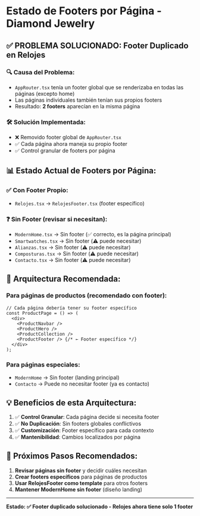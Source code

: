 # Estado de Footers por Página - Diamond Jewelry

## ✅ **PROBLEMA SOLUCIONADO: Footer Duplicado en Relojes**

### 🔍 **Causa del Problema:**
- `AppRouter.tsx` tenía un footer global que se renderizaba en todas las páginas (excepto home)
- Las páginas individuales también tenían sus propios footers
- Resultado: **2 footers** aparecían en la misma página

### 🛠️ **Solución Implementada:**
- ❌ Removido footer global de `AppRouter.tsx`
- ✅ Cada página ahora maneja su propio footer
- ✅ Control granular de footers por página

## 📊 **Estado Actual de Footers por Página:**

### ✅ **Con Footer Propio:**
- `Relojes.tsx` → `RelojesFooter.tsx` (footer específico)

### ❓ **Sin Footer (revisar si necesitan):**
- `ModernHome.tsx` → Sin footer (✅ correcto, es la página principal)
- `Smartwatches.tsx` → Sin footer (⚠️ puede necesitar)
- `Alianzas.tsx` → Sin footer (⚠️ puede necesitar)
- `Composturas.tsx` → Sin footer (⚠️ puede necesitar)
- `Contacto.tsx` → Sin footer (⚠️ puede necesitar)

## 🎯 **Arquitectura Recomendada:**

### **Para páginas de productos (recomendado con footer):**
```tsx
// Cada página debería tener su footer específico
const ProductPage = () => (
  <div>
    <ProductNavbar />
    <ProductHero />
    <ProductCollection />
    <ProductFooter /> {/* ← Footer específico */}
  </div>
);
```

### **Para páginas especiales:**
- `ModernHome` → Sin footer (landing principal)
- `Contacto` → Puede no necesitar footer (ya es contacto)

## 💡 **Beneficios de esta Arquitectura:**

1. ✅ **Control Granular**: Cada página decide si necesita footer
2. ✅ **No Duplicación**: Sin footers globales conflictivos  
3. ✅ **Customización**: Footer específico para cada contexto
4. ✅ **Mantenibilidad**: Cambios localizados por página

## 🚀 **Próximos Pasos Recomendados:**

1. **Revisar páginas sin footer** y decidir cuáles necesitan
2. **Crear footers específicos** para páginas de productos
3. **Usar RelojesFooter como template** para otros footers
4. **Mantener ModernHome sin footer** (diseño landing)

---
**Estado: ✅ Footer duplicado solucionado - Relojes ahora tiene solo 1 footer**
